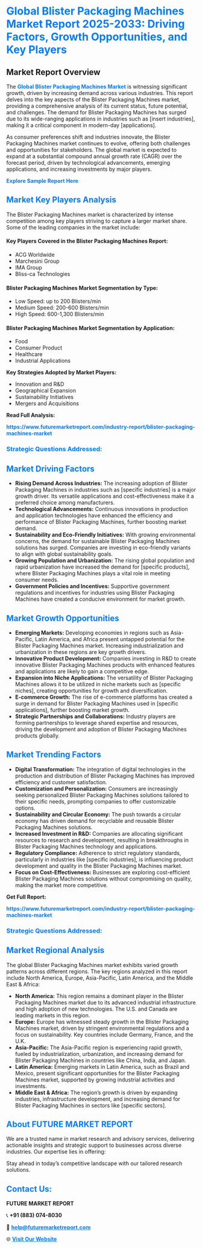 <h1 style="color: #007BFF;">Global Blister Packaging Machines Market Report 2025-2033: Driving Factors, Growth Opportunities, and Key Players</h1>

<section id="overview">
<h2>Market Report Overview</h2>
<p>The <a href="https://www.futuremarketreport.com/industry-report/blister-packaging-machines-market" style="color: #007BFF; text-decoration: none;"><strong>Global Blister Packaging Machines Market</strong></a> is witnessing significant growth, driven by increasing demand across various industries. This report delves into the key aspects of the Blister Packaging Machines market, providing a comprehensive analysis of its current status, future potential, and challenges. The demand for Blister Packaging Machines has surged due to its wide-ranging applications in industries such as [insert industries], making it a critical component in modern-day [applications].</p>
<p>As consumer preferences shift and industries innovate, the Blister Packaging Machines market continues to evolve, offering both challenges and opportunities for stakeholders. The global market is expected to expand at a substantial compound annual growth rate (CAGR) over the forecast period, driven by technological advancements, emerging applications, and increasing investments by major players.</p>
</section>

<section id="overview">
<p><a href="https://www.futuremarketreport.com/request-sample/reportId=84399" style="color: #007BFF; text-decoration: none;"><strong>Explore Sample Report Here</strong></a></p>
</section>

<section id="key-players">
<h2 style="color: #007BFF;">Market Key Players Analysis</h2>
<p>The Blister Packaging Machines market is characterized by intense competition among key players striving to capture a larger market share. Some of the leading companies in the market include:</p>
<h4>Key Players Covered in the Blister Packaging Machines Report:</h4>
<ul><li>ACG Worldwide</li><li>Marchesini Group</li><li>IMA Group</li><li>Bliss-ca Technologies</li></ul>
<h4>Blister Packaging Machines Market Segmentation by Type:</h4>
<ul><li>Low Speed: up to 200 Blisters/min</li><li>Medium Speed: 200-600 Blisters/min</li><li>High Speed: 600-1,300 Blisters/min</li></ul>

<h4>Blister Packaging Machines Market Segmentation by Application:</h4>
<ul><li>Food</li><li>Consumer Product</li><li>Healthcare</li><li>Industrial Applications</li></ul>
<p><strong>Key Strategies Adopted by Market Players:</strong></p>
<ul>
<li>Innovation and R&D</li>
<li>Geographical Expansion</li>
<li>Sustainability Initiatives</li>
<li>Mergers and Acquisitions</li>
</ul>
</section>

<section>
<p><strong>Read Full Analysis: </strong></p><a href="https://www.futuremarketreport.com/industry-report/blister-packaging-machines-market" style="color: #007BFF; text-decoration: none;"><strong>https://www.futuremarketreport.com/industry-report/blister-packaging-machines-market</strong></a>
<h3 style="color: #007BFF;">Strategic Questions Addressed:</h3>
</section>

<section id="driving-factors">
<h2 style="color: #007BFF;">Market Driving Factors</h2>
<ul>
<li><strong>Rising Demand Across Industries:</strong> The increasing adoption of Blister Packaging Machines in industries such as [specific industries] is a major growth driver. Its versatile applications and cost-effectiveness make it a preferred choice among manufacturers.</li>
<li><strong>Technological Advancements:</strong> Continuous innovations in production and application technologies have enhanced the efficiency and performance of Blister Packaging Machines, further boosting market demand.</li>
<li><strong>Sustainability and Eco-Friendly Initiatives:</strong> With growing environmental concerns, the demand for sustainable Blister Packaging Machines solutions has surged. Companies are investing in eco-friendly variants to align with global sustainability goals.</li>
<li><strong>Growing Population and Urbanization:</strong> The rising global population and rapid urbanization have increased the demand for [specific products], where Blister Packaging Machines plays a vital role in meeting consumer needs.</li>
<li><strong>Government Policies and Incentives:</strong> Supportive government regulations and incentives for industries using Blister Packaging Machines have created a conducive environment for market growth.</li>
</ul>
</section>

<section id="growth-opportunities">
<h2 style="color: #007BFF;">Market Growth Opportunities</h2>
<ul>
<li><strong>Emerging Markets:</strong> Developing economies in regions such as Asia-Pacific, Latin America, and Africa present untapped potential for the Blister Packaging Machines market. Increasing industrialization and urbanization in these regions are key growth drivers.</li>
<li><strong>Innovative Product Development:</strong> Companies investing in R&D to create innovative Blister Packaging Machines products with enhanced features and applications are likely to gain a competitive edge.</li>
<li><strong>Expansion into Niche Applications:</strong> The versatility of Blister Packaging Machines allows it to be utilized in niche markets such as [specific niches], creating opportunities for growth and diversification.</li>
<li><strong>E-commerce Growth:</strong> The rise of e-commerce platforms has created a surge in demand for Blister Packaging Machines used in [specific applications], further boosting market growth.</li>
<li><strong>Strategic Partnerships and Collaborations:</strong> Industry players are forming partnerships to leverage shared expertise and resources, driving the development and adoption of Blister Packaging Machines products globally.</li>
</ul>
</section>

<section id="trending-factors">
<h2 style="color: #007BFF;">Market Trending Factors</h2>
<ul>
<li><strong>Digital Transformation:</strong> The integration of digital technologies in the production and distribution of Blister Packaging Machines has improved efficiency and customer satisfaction.</li>
<li><strong>Customization and Personalization:</strong> Consumers are increasingly seeking personalized Blister Packaging Machines solutions tailored to their specific needs, prompting companies to offer customizable options.</li>
<li><strong>Sustainability and Circular Economy:</strong> The push towards a circular economy has driven demand for recyclable and reusable Blister Packaging Machines solutions.</li>
<li><strong>Increased Investment in R&D:</strong> Companies are allocating significant resources to research and development, resulting in breakthroughs in Blister Packaging Machines technology and applications.</li>
<li><strong>Regulatory Compliance:</strong> Adherence to strict regulatory standards, particularly in industries like [specific industries], is influencing product development and quality in the Blister Packaging Machines market.</li>
<li><strong>Focus on Cost-Effectiveness:</strong> Businesses are exploring cost-efficient Blister Packaging Machines solutions without compromising on quality, making the market more competitive.</li>
</ul>
</section>

<section>
<p><strong>Get Full Report: </strong></p><a href="https://www.futuremarketreport.com/industry-report/blister-packaging-machines-market" style="color: #007BFF; text-decoration: none;"><strong>https://www.futuremarketreport.com/industry-report/blister-packaging-machines-market</strong></a>
<h3 style="color: #007BFF;">Strategic Questions Addressed:</h3>
</section>


<section id="regional-analysis">
<h2 style="color: #007BFF;">Market Regional Analysis</h2>
<p>The global Blister Packaging Machines market exhibits varied growth patterns across different regions. The key regions analyzed in this report include North America, Europe, Asia-Pacific, Latin America, and the Middle East & Africa:</p>
<ul>
<li><strong>North America:</strong> This region remains a dominant player in the Blister Packaging Machines market due to its advanced industrial infrastructure and high adoption of new technologies. The U.S. and Canada are leading markets in this region.</li>
<li><strong>Europe:</strong> Europe has witnessed steady growth in the Blister Packaging Machines market, driven by stringent environmental regulations and a focus on sustainability. Key countries include Germany, France, and the U.K.</li>
<li><strong>Asia-Pacific:</strong> The Asia-Pacific region is experiencing rapid growth, fueled by industrialization, urbanization, and increasing demand for Blister Packaging Machines in countries like China, India, and Japan.</li>
<li><strong>Latin America:</strong> Emerging markets in Latin America, such as Brazil and Mexico, present significant opportunities for the Blister Packaging Machines market, supported by growing industrial activities and investments.</li>
<li><strong>Middle East & Africa:</strong> The region’s growth is driven by expanding industries, infrastructure development, and increasing demand for Blister Packaging Machines in sectors like [specific sectors].</li>
</ul>
</section>

<footer>
<h2 style="color: #007BFF;">About FUTURE MARKET REPORT</h2>
<p>We are a trusted name in market research and advisory services, delivering actionable insights and strategic support to businesses across diverse industries. Our expertise lies in offering:</p>

<p>Stay ahead in today’s competitive landscape with our tailored research solutions.</p>

<h2 style="color: #007BFF;">Contact Us:</h2>
<p><strong>FUTURE MARKET REPORT</strong></p>
<p>📞 <strong>+91 (883) 074-8030</strong></p>
<p>📧 <strong><a href="mailto:help@futuremarketreport.com" style="color: #007BFF;">help@futuremarketreport.com</a></strong></p>
<p>🌐 <strong><a href="https://www.futuremarketreport.com/" style="color: #007BFF;">Visit Our Website</a></strong></p>
</footer>